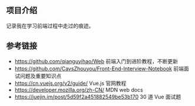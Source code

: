 ## 项目介绍

记录我在学习前端过程中走过的痕迹。

## 参考链接

- https://github.com/qianguyihao/Web 前端入门到进阶教程，不断更新
- https://github.com/CavsZhouyou/Front-End-Interview-Notebook 前端面试问题及重要知识点
- https://cn.vuejs.org/v2/guide/ Vue.js 官网教程
- https://developer.mozilla.org/zh-CN/ MDN web docs
- https://juejin.im/post/5d59f2a451882549be53b170 30 道 Vue 面试题
